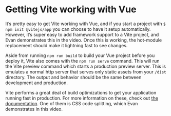 # Getting Vite working with Vue

It’s pretty easy to get Vite working with Vue, and if you start a project with `$ npm init @vitejs/app` you can choose to have it setup automatically. However, it’s super easy to add framework support to a Vite project, and Evan demonstrates this in the video. Once this is working, the hot-module replacement should make it lightning fast to see changes.

Aside from running `npm run build` to build your Vue project before you deploy it, Vite also comes with the `npm run serve` command. This will run the Vite preview command which starts a production preview server. This is emulates a normal http server that serves only static assets from your `/dist` directory. The output and behavior should be the same between development and production.

Vite performs a great deal of build optimizations to get your application running fast in production. For more information on these, check out [the documentation](https://vitejs.dev/guide/features.html#build-optimizations). One of them is CSS code splitting, which Evan demonstrates in this video.